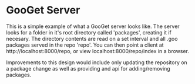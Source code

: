 # GooGet Server

This is a simple example of what a GooGet server looks like. 
The server looks for a folder in it's root directory called 'packages', 
creating it if necesary. The directory contents are read on a set 
interval and all .goo packages served in the repo 'repo'.
You can then point a client at http://localhost:8000/repo, or view 
localhost:8000/repo/index in a browser.

Improvements to this design would include only updating the repository on 
a package change as well as providing and api for adding/removing packages.
